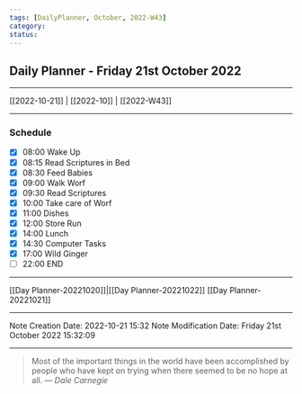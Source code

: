 ```yaml
---
tags: [DailyPlanner, October, 2022-W43]
category:
status:
---
```


## Daily Planner - Friday 21st October 2022

---
[[2022-10-21]] | [[2022-10]] | [[2022-W43]]

---
### Schedule
- [x] 08:00 Wake Up
- [x] 08:15 Read Scriptures in Bed
- [x] 08:30 Feed Babies
- [x] 09:00 Walk Worf
- [x] 09:30 Read Scriptures
- [x] 10:00 Take care of Worf
- [x] 11:00 Dishes
- [x] 12:00 Store Run
- [x] 14:00 Lunch
- [x] 14:30 Computer Tasks
- [x] 17:00 Wild Ginger
- [ ] 22:00 END

---
[[Day Planner-20221020]]|[[Day Planner-20221022]]
[[Day Planner-20221021]]

---

Note Creation Date: 2022-10-21 15:32
Note Modification Date: Friday 21st October 2022 15:32:09 

--- 
> Most of the important things in the world have been accomplished by people who have kept on trying when there seemed to be no hope at all.
> — <cite>Dale Carnegie</cite>